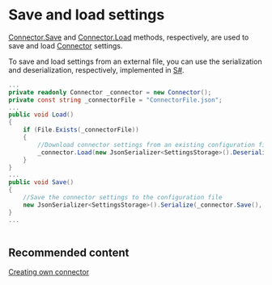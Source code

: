 # Save and load settings

[Connector.Save](xref:StockSharp.Algo.Connector.Save(Ecng.Serialization.SettingsStorage)) and [Connector.Load](xref:StockSharp.Algo.Connector.Load(Ecng.Serialization.SettingsStorage)) methods, respectively, are used to save and load [Connector](xref:StockSharp.Algo.Connector) settings. 

To save and load settings from an external file, you can use the serialization and deserialization, respectively, implemented in [S\#](../../api.md). 

```cs
...
private readonly Connector _connector = new Connector();
private const string _connectorFile = "ConnectorFile.json";
...
public void Load()
{
	if (File.Exists(_connectorFile))
	{
		//Download connector settings from an existing configuration file
		_connector.Load(new JsonSerializer<SettingsStorage>().Deserialize(_connectorFile));
	}
}
...
public void Save()
{
	//Save the connector settings to the configuration file
	new JsonSerializer<SettingsStorage>().Serialize(_connector.Save(), _connectorFile);
}
...
		
```

## Recommended content

[Creating own connector](creating_own_connector.md)
